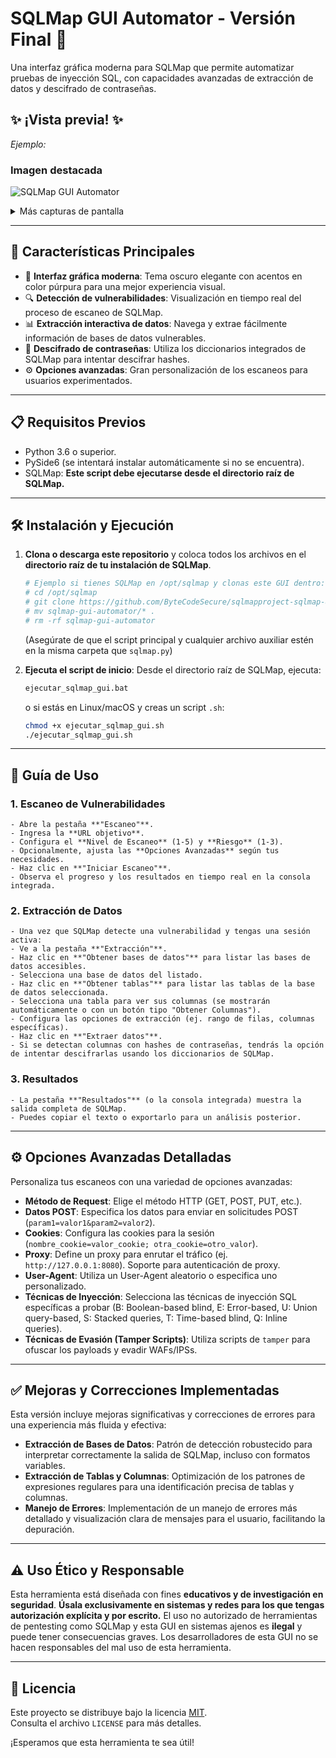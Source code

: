 # SQLMap GUI Automator - Versión Final 🚀

Una interfaz gráfica moderna para SQLMap que permite automatizar pruebas de inyección SQL, con capacidades avanzadas de extracción de datos y descifrado de contraseñas.

## ✨ ¡Vista previa! ✨

_Ejemplo:_

### Imagen destacada

![SQLMap GUI Automator](https://i.ibb.co/n8tkQHHx/Screenshot-2025-05-12-133124.jpg)

<details>
  <summary>Más capturas de pantalla</summary>

  ![SQLMap GUI Automator](https://i.ibb.co/23TkqY0P/Screenshot-2025-05-12-140654.jpg)  
  ![SQLMap GUI Automator](https://i.ibb.co/2YtskH9S/Screenshot-2025-05-12-140707.jpg)

</details>


---

## 🎯 Características Principales

-   🎨 **Interfaz gráfica moderna**: Tema oscuro elegante con acentos en color púrpura para una mejor experiencia visual.
-   🔍 **Detección de vulnerabilidades**: Visualización en tiempo real del proceso de escaneo de SQLMap.
-   📊 **Extracción interactiva de datos**: Navega y extrae fácilmente información de bases de datos vulnerables.
-   🔑 **Descifrado de contraseñas**: Utiliza los diccionarios integrados de SQLMap para intentar descifrar hashes.
-   ⚙️ **Opciones avanzadas**: Gran personalización de los escaneos para usuarios experimentados.

---

## 📋 Requisitos Previos

-   Python 3.6 o superior.
-   PySide6 (se intentará instalar automáticamente si no se encuentra).
-   SQLMap: **Este script debe ejecutarse desde el directorio raíz de SQLMap.**

---

## 🛠️ Instalación y Ejecución

1.  **Clona o descarga este repositorio** y coloca todos los archivos en el **directorio raíz de tu instalación de SQLMap**.
    ```bash
    # Ejemplo si tienes SQLMap en /opt/sqlmap y clonas este GUI dentro:
    # cd /opt/sqlmap
    # git clone https://github.com/ByteCodeSecure/sqlmapproject-sqlmap-8fcd78f
    # mv sqlmap-gui-automator/* .
    # rm -rf sqlmap-gui-automator
    ```
    (Asegúrate de que el script principal y cualquier archivo auxiliar estén en la misma carpeta que `sqlmap.py`)

2.  **Ejecuta el script de inicio**:
    Desde el directorio raíz de SQLMap, ejecuta:
    ```bash
    ejecutar_sqlmap_gui.bat
    ```
    o si estás en Linux/macOS y creas un script `.sh`:
    ```bash
    chmod +x ejecutar_sqlmap_gui.sh
    ./ejecutar_sqlmap_gui.sh
    ```
---

## 📖 Guía de Uso

### 1. Escaneo de Vulnerabilidades
    - Abre la pestaña **"Escaneo"**.
    - Ingresa la **URL objetivo**.
    - Configura el **Nivel de Escaneo** (1-5) y **Riesgo** (1-3).
    - Opcionalmente, ajusta las **Opciones Avanzadas** según tus necesidades.
    - Haz clic en **"Iniciar Escaneo"**.
    - Observa el progreso y los resultados en tiempo real en la consola integrada.

### 2. Extracción de Datos
    - Una vez que SQLMap detecte una vulnerabilidad y tengas una sesión activa:
    - Ve a la pestaña **"Extracción"**.
    - Haz clic en **"Obtener bases de datos"** para listar las bases de datos accesibles.
    - Selecciona una base de datos del listado.
    - Haz clic en **"Obtener tablas"** para listar las tablas de la base de datos seleccionada.
    - Selecciona una tabla para ver sus columnas (se mostrarán automáticamente o con un botón tipo "Obtener Columnas").
    - Configura las opciones de extracción (ej. rango de filas, columnas específicas).
    - Haz clic en **"Extraer datos"**.
    - Si se detectan columnas con hashes de contraseñas, tendrás la opción de intentar descifrarlas usando los diccionarios de SQLMap.

### 3. Resultados
    - La pestaña **"Resultados"** (o la consola integrada) muestra la salida completa de SQLMap.
    - Puedes copiar el texto o exportarlo para un análisis posterior.

---

## ⚙️ Opciones Avanzadas Detalladas

Personaliza tus escaneos con una variedad de opciones avanzadas:

-   **Método de Request**: Elige el método HTTP (GET, POST, PUT, etc.).
-   **Datos POST**: Especifica los datos para enviar en solicitudes POST (`param1=valor1&param2=valor2`).
-   **Cookies**: Configura las cookies para la sesión (`nombre_cookie=valor_cookie; otra_cookie=otro_valor`).
-   **Proxy**: Define un proxy para enrutar el tráfico (ej. `http://127.0.0.1:8080`). Soporte para autenticación de proxy.
-   **User-Agent**: Utiliza un User-Agent aleatorio o especifica uno personalizado.
-   **Técnicas de Inyección**: Selecciona las técnicas de inyección SQL específicas a probar (B: Boolean-based blind, E: Error-based, U: Union query-based, S: Stacked queries, T: Time-based blind, Q: Inline queries).
-   **Técnicas de Evasión (Tamper Scripts)**: Utiliza scripts de `tamper` para ofuscar los payloads y evadir WAFs/IPSs.

---

## ✅ Mejoras y Correcciones Implementadas

Esta versión incluye mejoras significativas y correcciones de errores para una experiencia más fluida y efectiva:

-   **Extracción de Bases de Datos**: Patrón de detección robustecido para interpretar correctamente la salida de SQLMap, incluso con formatos variables.
-   **Extracción de Tablas y Columnas**: Optimización de los patrones de expresiones regulares para una identificación precisa de tablas y columnas.
-   **Manejo de Errores**: Implementación de un manejo de errores más detallado y visualización clara de mensajes para el usuario, facilitando la depuración.

---

## ⚠️ Uso Ético y Responsable

Esta herramienta está diseñada con fines **educativos y de investigación en seguridad**.
**Úsala exclusivamente en sistemas y redes para los que tengas autorización explícita y por escrito.**
El uso no autorizado de herramientas de pentesting como SQLMap y esta GUI en sistemas ajenos es **ilegal** y puede tener consecuencias graves.
Los desarrolladores de esta GUI no se hacen responsables del mal uso de esta herramienta.

---

## 📄 Licencia

Este proyecto se distribuye bajo la licencia [MIT](LICENSE).  
Consulta el archivo `LICENSE` para más detalles.

¡Esperamos que esta herramienta te sea útil!